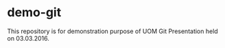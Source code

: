 # demo-git
This repository is for demonstration purpose of UOM Git Presentation held on 03.03.2016.
